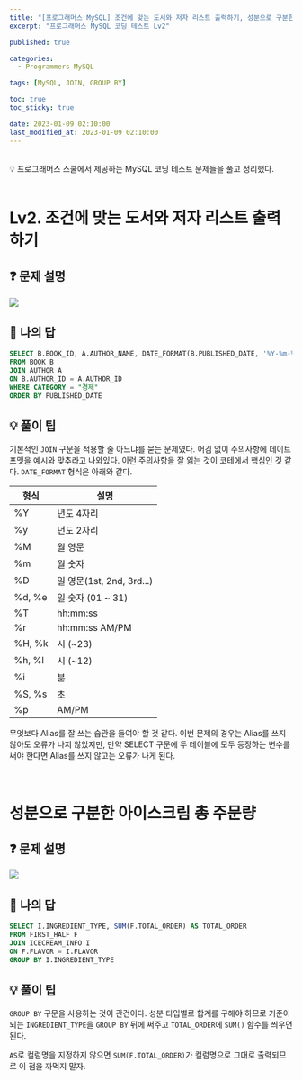 ```yaml
---
title: "[프로그래머스 MySQL] 조건에 맞는 도서와 저자 리스트 출력하기, 성분으로 구분한 아이스크림 총 주문량(JOIN, GROUP BY)"
excerpt: "프로그래머스 MySQL 코딩 테스트 Lv2"

published: true

categories:
  - Programmers-MySQL

tags: [MySQL, JOIN, GROUP BY] 

toc: true
toc_sticky: true

date: 2023-01-09 02:10:00
last_modified_at: 2023-01-09 02:10:00
---
```

<br>

<div class="notice--primary" markdown="1">
💡 프로그래머스 스쿨에서 제공하는 MySQL 코딩 테스트 문제들을 풀고 정리했다.
</div>


<br>

# Lv2. 조건에 맞는 도서와 저자 리스트 출력하기

## ❓ 문제 설명

<img src="https://user-images.githubusercontent.com/115082062/211209000-706e24f6-d3fb-46ad-b222-ed740d03a0ad.png">

## 📝 나의 답

```sql
SELECT B.BOOK_ID, A.AUTHOR_NAME, DATE_FORMAT(B.PUBLISHED_DATE, '%Y-%m-%d') AS PUBLISHED_DATE
FROM BOOK B
JOIN AUTHOR A
ON B.AUTHOR_ID = A.AUTHOR_ID
WHERE CATEGORY = "경제"
ORDER BY PUBLISHED_DATE
```

## 💡 풀이 팁

기본적인 `JOIN` 구문을 적용할 줄 아느냐를 묻는 문제였다. 어김 없이 주의사항에 데이트 포맷을 예시와 맞추라고 나와있다. 이런 주의사항을 잘 읽는 것이 코테에서 핵심인 것 같다. `DATE_FORMAT` 형식은 아래와 같다.

| 형식 | 설명 |
| --- | --- |
| %Y | 년도 4자리 |
| %y | 년도 2자리 |
| %M | 월 영문 |
| %m | 월 숫자 |
| %D | 일 영문(1st, 2nd, 3rd...) |
| %d, %e | 일 숫자 (01 ~ 31) |
| %T | hh:mm:ss |
| %r | hh:mm:ss AM/PM |
| %H, %k | 시 (~23) |
| %h, %l | 시 (~12) |
| %i | 분 |
| %S, %s | 초 |
| %p | AM/PM |

무엇보다 Alias를 잘 쓰는 습관을 들여야 할 것 같다. 이번 문제의 경우는 Alias를 쓰지 않아도 오류가 나지 않았지만, 만약 SELECT 구문에 두 테이블에 모두 등장하는 변수를 써야 한다면 Alias를 쓰지 않고는 오류가 나게 된다.

<br>

# 성분으로 구분한 아이스크림 총 주문량

## ❓ 문제 설명

<img src="https://user-images.githubusercontent.com/115082062/211209730-2c1968fa-93df-4b81-a662-9c88ec489fa9.png">

## 📝 나의 답

```sql
SELECT I.INGREDIENT_TYPE, SUM(F.TOTAL_ORDER) AS TOTAL_ORDER
FROM FIRST_HALF F
JOIN ICECREAM_INFO I
ON F.FLAVOR = I.FLAVOR
GROUP BY I.INGREDIENT_TYPE
```

## 💡 풀이 팁

`GROUP BY` 구문을 사용하는 것이 관건이다. 성분 타입별로 합계를 구해야 하므로 기준이 되는 `INGREDIENT_TYPE`을 `GROUP BY` 뒤에 써주고 `TOTAL_ORDER`에 `SUM()` 함수를 씌우면 된다.

`AS`로 컬럼명을 지정하지 않으면 `SUM(F.TOTAL_ORDER)`가 컬럼명으로 그대로 출력되므로 이 점을 까먹지 말자.

<br>
